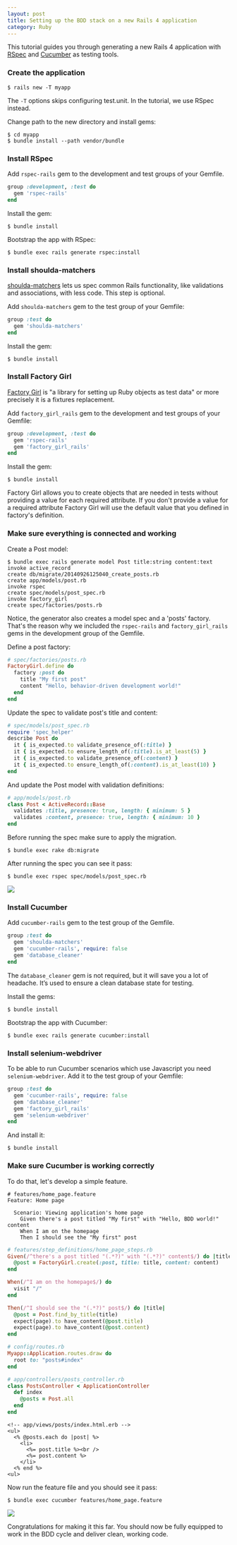```yaml
---
layout: post
title: Setting up the BDD stack on a new Rails 4 application
category: Ruby
---
```


This tutorial guides you through generating a new Rails 4 application with
[RSpec](https://github.com/rspec/rspec) and [Cucumber](https://github.com/cucumber/cucumber-rails) as testing tools.

### Create the application

```
$ rails new -T myapp
```

The `-T` options skips configuring test.unit. In the tutorial, we use RSpec
instead.

Change path to the new directory and install gems:

```
$ cd myapp
$ bundle install --path vendor/bundle
```

### Install RSpec

Add `rspec-rails` gem to the development and test groups of your Gemfile.

```ruby
group :development, :test do
  gem 'rspec-rails'
end
```

Install the gem:

```
$ bundle install
```

Bootstrap the app with RSpec:

```
$ bundle exec rails generate rspec:install
```

### Install shoulda-matchers

[shoulda-matchers](https://github.com/thoughtbot/shoulda-matchers) lets us spec
common Rails functionality, like validations and associations, with less code.
This step is optional.

Add `shoulda-matchers` gem to the test group of your Gemfile:

```ruby
group :test do
  gem 'shoulda-matchers'
end
```

Install the gem:

```
$ bundle install
```

### Install Factory Girl

[Factory Girl](https://github.com/thoughtbot/factory_girl) is "a library for
setting up Ruby objects as test data" or more precisely it is a fixtures
replacement.

Add `factory_girl_rails` gem to the development and test groups of your Gemfile:

```ruby
group :development, :test do
  gem 'rspec-rails'
  gem 'factory_girl_rails'
end
```

Install the gem:

```
$ bundle install
```

Factory Girl allows you to create objects that are needed in tests without
providing a value for each required attribute. If you don't provide a value
for a required attribute Factory Girl will use the default value that you
defined in factory's definition.

### Make sure everything is connected and working

Create a Post model:

```
$ bundle exec rails generate model Post title:string content:text
invoke active_record
create db/migrate/20140926125040_create_posts.rb
create app/models/post.rb
invoke rspec
create spec/models/post_spec.rb
invoke factory_girl
create spec/factories/posts.rb
```

Notice, the generator also creates a model spec and a 'posts' factory. That's
the reason why we included the `rspec-rails` and `factory_girl_rails` gems in
the development group of the Gemfile.

Define a post factory:

```ruby
# spec/factories/posts.rb
FactoryGirl.define do
  factory :post do
    title "My first post"
    content "Hello, behavior-driven development world!"
  end
end
```


Update the spec to validate post's title and content:

```ruby
# spec/models/post_spec.rb
require 'spec_helper'
describe Post do
  it { is_expected.to validate_presence_of(:title) }
  it { is_expected.to ensure_length_of(:title).is_at_least(5) }
  it { is_expected.to validate_presence_of(:content) }
  it { is_expected.to ensure_length_of(:content).is_at_least(10) }
end
```

And update the Post model with validation definitions:

```ruby
# app/models/post.rb
class Post < ActiveRecord::Base
  validates :title, presence: true, length: { minimum: 5 }
  validates :content, presence: true, length: { minimum: 10 }
end
```

Before running the spec make sure to apply the migration.

```
$ bundle exec rake db:migrate
```

After running the spec you can see it pass:

```
$ bundle exec rspec spec/models/post_spec.rb
```

<img src="/docs/assets/img/languages/ruby/rspec-green.png" class="img-responsive">

### Install Cucumber

Add `cucumber-rails` gem to the test group of the Gemfile.

```ruby
group :test do
  gem 'shoulda-matchers'
  gem 'cucumber-rails', require: false
  gem 'database_cleaner'
end

```
The `database_cleaner` gem is not required, but it will save you a lot
of headache. It’s used to ensure a clean database state for testing.

Install the gems:

```
$ bundle install
```

Bootstrap the app with Cucumber:

```
$ bundle exec rails generate cucumber:install
```

### Install selenium-webdriver

To be able to run Cucumber scenarios which use Javascript you need `selenium-webdriver`.
Add it to the test group of your Gemfile:

```ruby
group :test do
  gem 'cucumber-rails', require: false
  gem 'database_cleaner'
  gem 'factory_girl_rails'
  gem 'selenium-webdriver'
end
```

And install it:

```
$ bundle install
```

### Make sure Cucumber is working correctly

To do that, let's develop a simple feature.

```gherkin
# features/home_page.feature
Feature: Home page

  Scenario: Viewing application's home page
    Given there's a post titled "My first" with "Hello, BDD world!" content
    When I am on the homepage
    Then I should see the "My first" post
```

```ruby
# features/step_definitions/home_page_steps.rb
Given(/^there's a post titled "(.*?)" with "(.*?)" content$/) do |title, content|
  @post = FactoryGirl.create(:post, title: title, content: content)
end

When(/^I am on the homepage$/) do
  visit "/"
end

Then(/^I should see the "(.*?)" post$/) do |title|
  @post = Post.find_by_title(title)
  expect(page).to have_content(@post.title)
  expect(page).to have_content(@post.content)
end
```

```ruby
# config/routes.rb
Myapp::Application.routes.draw do
  root to: "posts#index"
end
```

```ruby
# app/controllers/posts_controller.rb
class PostsController < ApplicationController
  def index
    @posts = Post.all
  end
end
```

```erb
<!-- app/views/posts/index.html.erb -->
<ul>
  <% @posts.each do |post| %>
    <li>
      <%= post.title %><br />
      <%= post.content %>
    </li>
  <% end %>
<ul>
```

Now run the feature file and you should see it pass:

```
$ bundle exec cucumber features/home_page.feature
```

<img src="/docs/assets/img/languages/ruby/rspec-green.png" class="img-responsive">

Congratulations for making it this far. You should now be fully equipped to
work in the BDD cycle and deliver clean, working code.
